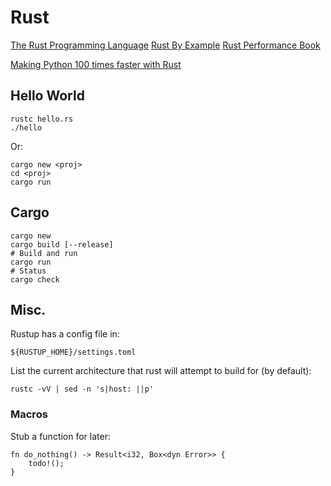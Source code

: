 # Rust

[The Rust Programming Language](https://doc.rust-lang.org/book/)
[Rust By Example](https://doc.rust-lang.org/rust-by-example/)
[Rust Performance Book](https://nnethercote.github.io/perf-book/)

[Making Python 100 times faster with Rust](https://ohadravid.github.io/posts/2023-03-rusty-python/)

## Hello World

```
rustc hello.rs
./hello
```
Or:
```
cargo new <proj>
cd <proj>
cargo run
```

## Cargo

```
cargo new
cargo build [--release]
# Build and run
cargo run
# Status
cargo check
```

## Misc.

Rustup has a config file in:
```
${RUSTUP_HOME}/settings.toml
```

List the current architecture that rust will attempt to build for (by default):
```
rustc -vV | sed -n 's|host: ||p'
```

### Macros

Stub a function for later:

```
fn do_nothing() -> Result<i32, Box<dyn Error>> {
    todo!();
}
```
